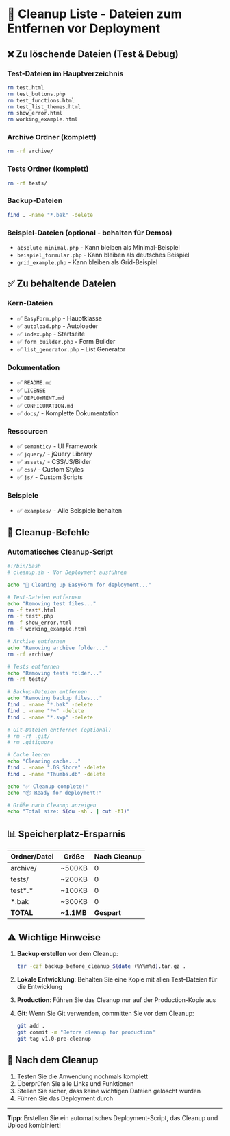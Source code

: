 # 🧹 Cleanup Liste - Dateien zum Entfernen vor Deployment

## ❌ Zu löschende Dateien (Test & Debug)

### Test-Dateien im Hauptverzeichnis
```bash
rm test.html
rm test_buttons.php
rm test_functions.html
rm test_list_themes.html
rm show_error.html
rm working_example.html
```

### Archive Ordner (komplett)
```bash
rm -rf archive/
```

### Tests Ordner (komplett)
```bash
rm -rf tests/
```

### Backup-Dateien
```bash
find . -name "*.bak" -delete
```

### Beispiel-Dateien (optional - behalten für Demos)
- `absolute_minimal.php` - Kann bleiben als Minimal-Beispiel
- `beispiel_formular.php` - Kann bleiben als deutsches Beispiel
- `grid_example.php` - Kann bleiben als Grid-Beispiel

## ✅ Zu behaltende Dateien

### Kern-Dateien
- ✅ `EasyForm.php` - Hauptklasse
- ✅ `autoload.php` - Autoloader
- ✅ `index.php` - Startseite
- ✅ `form_builder.php` - Form Builder
- ✅ `list_generator.php` - List Generator

### Dokumentation
- ✅ `README.md`
- ✅ `LICENSE`
- ✅ `DEPLOYMENT.md`
- ✅ `CONFIGURATION.md`
- ✅ `docs/` - Komplette Dokumentation

### Ressourcen
- ✅ `semantic/` - UI Framework
- ✅ `jquery/` - jQuery Library
- ✅ `assets/` - CSS/JS/Bilder
- ✅ `css/` - Custom Styles
- ✅ `js/` - Custom Scripts

### Beispiele
- ✅ `examples/` - Alle Beispiele behalten

## 🔨 Cleanup-Befehle

### Automatisches Cleanup-Script
```bash
#!/bin/bash
# cleanup.sh - Vor Deployment ausführen

echo "🧹 Cleaning up EasyForm for deployment..."

# Test-Dateien entfernen
echo "Removing test files..."
rm -f test*.html
rm -f test*.php
rm -f show_error.html
rm -f working_example.html

# Archive entfernen
echo "Removing archive folder..."
rm -rf archive/

# Tests entfernen
echo "Removing tests folder..."
rm -rf tests/

# Backup-Dateien entfernen
echo "Removing backup files..."
find . -name "*.bak" -delete
find . -name "*~" -delete
find . -name "*.swp" -delete

# Git-Dateien entfernen (optional)
# rm -rf .git/
# rm .gitignore

# Cache leeren
echo "Clearing cache..."
find . -name ".DS_Store" -delete
find . -name "Thumbs.db" -delete

echo "✅ Cleanup complete!"
echo "📦 Ready for deployment!"

# Größe nach Cleanup anzeigen
echo "Total size: $(du -sh . | cut -f1)"
```

## 📊 Speicherplatz-Ersparnis

| Ordner/Datei | Größe | Nach Cleanup |
|--------------|-------|--------------|
| archive/ | ~500KB | 0 |
| tests/ | ~200KB | 0 |
| test*.* | ~100KB | 0 |
| *.bak | ~300KB | 0 |
| **TOTAL** | **~1.1MB** | **Gespart** |

## ⚠️ Wichtige Hinweise

1. **Backup erstellen** vor dem Cleanup:
   ```bash
   tar -czf backup_before_cleanup_$(date +%Y%m%d).tar.gz .
   ```

2. **Lokale Entwicklung**: Behalten Sie eine Kopie mit allen Test-Dateien für die Entwicklung

3. **Production**: Führen Sie das Cleanup nur auf der Production-Kopie aus

4. **Git**: Wenn Sie Git verwenden, committen Sie vor dem Cleanup:
   ```bash
   git add .
   git commit -m "Before cleanup for production"
   git tag v1.0-pre-cleanup
   ```

## 🚀 Nach dem Cleanup

1. Testen Sie die Anwendung nochmals komplett
2. Überprüfen Sie alle Links und Funktionen
3. Stellen Sie sicher, dass keine wichtigen Dateien gelöscht wurden
4. Führen Sie das Deployment durch

---

**Tipp**: Erstellen Sie ein automatisches Deployment-Script, das Cleanup und Upload kombiniert!